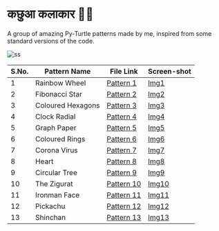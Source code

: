 # कछुआ कलाकार 🐢🎨
 
A group of amazing Py-Turtle patterns made by me, inspired from some standard versions of the code.

![ss](https://user-images.githubusercontent.com/64016811/132805595-5f1afa6e-5e0a-4e54-8a7c-96db9b8bc526.png)


| S.No. | Pattern Name | File Link | Screen-shot |
|-------|--------------|-----------|-------------|
| 1 | Rainbow Wheel  | [Pattern 1](https://raw.githubusercontent.com/MainakRepositor/Kachhua-Kalakar/master/pat1.py) | [Img1](https://raw.githubusercontent.com/MainakRepositor/Kachhua-Kalakar/master/s10.jpg) |
| 2 | Fibonacci Star | [Pattern 2](https://raw.githubusercontent.com/MainakRepositor/Kachhua-Kalakar/master/pat2.py) | [Img2](https://raw.githubusercontent.com/MainakRepositor/Kachhua-Kalakar/master/s9.jpg) |
| 3 | Coloured Hexagons | [Pattern 3](https://raw.githubusercontent.com/MainakRepositor/Kachhua-Kalakar/master/pat3.py) | [Img3](https://raw.githubusercontent.com/MainakRepositor/Kachhua-Kalakar/master/s8.jpg) |
| 4 | Clock Radial | [Pattern 4](https://raw.githubusercontent.com/MainakRepositor/Kachhua-Kalakar/master/pat4.py) | [Img4](https://raw.githubusercontent.com/MainakRepositor/Kachhua-Kalakar/master/s7.jpg) |
| 5 | Graph Paper | [Pattern 5](https://raw.githubusercontent.com/MainakRepositor/Kachhua-Kalakar/master/pat5.py) | [Img5](https://raw.githubusercontent.com/MainakRepositor/Kachhua-Kalakar/master/s6.jpg) |
| 6 | Coloured Rings | [Pattern 6](https://raw.githubusercontent.com/MainakRepositor/Kachhua-Kalakar/master/pat6.py) | [Img6](https://raw.githubusercontent.com/MainakRepositor/Kachhua-Kalakar/master/s5.jpg) |
| 7 | Corona Virus | [Pattern 7](https://raw.githubusercontent.com/MainakRepositor/Kachhua-Kalakar/master/pat7.py) | [Img7](https://raw.githubusercontent.com/MainakRepositor/Kachhua-Kalakar/master/s4.jpg) |
| 8 | Heart | [Pattern 8](https://raw.githubusercontent.com/MainakRepositor/Kachhua-Kalakar/master/pat8.py) | [Img8](https://raw.githubusercontent.com/MainakRepositor/Kachhua-Kalakar/master/s3.jpg) |
| 9 | Circular Tree | [Pattern 9](https://raw.githubusercontent.com/MainakRepositor/Kachhua-Kalakar/master/pat9.py) | [Img9](https://raw.githubusercontent.com/MainakRepositor/Kachhua-Kalakar/master/s2.jpg) |
| 10 | The Zigurat | [Pattern 10](https://raw.githubusercontent.com/MainakRepositor/Kachhua-Kalakar/master/pat10.py) | [Img10](https://raw.githubusercontent.com/MainakRepositor/Kachhua-Kalakar/master/s1.jpg) |
| 11 | Ironman Face | [Pattern 11](https://raw.githubusercontent.com/MainakRepositor/Kachhua-Kalakar/master/pat11.py) | [Img11](https://raw.githubusercontent.com/ANSHIKA1806/Kachhua-Kalakar/master/s11.jpg) |
| 12 | Pickachu | [Pattern 12](https://raw.githubusercontent.com/MainakRepositor/Kachhua-Kalakar/master/pat12.py) | [Img12](https://raw.githubusercontent.com/ANSHIKA1806/Kachhua-Kalakar/master/s12.jpg) |
| 13 | Shinchan | [Pattern 13](https://raw.githubusercontent.com/MainakRepositor/Kachhua-Kalakar/master/pat13.py) | [Img13](https://raw.githubusercontent.com/ANSHIKA1806/Kachhua-Kalakar/master/s13.jpg) |
